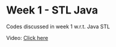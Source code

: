 # Week 1 - STL Java
Codes discussed in week 1 w.r.t. Java STL

Video: [Click here](https://www.youtube.com/watch?v=Y5xpqlNDPkI&feature=youtu.be)

